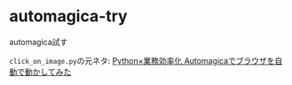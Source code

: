 # automagica-try
automagica試す

`click_on_image.py`の元ネタ: [Python×業務効率化 Automagicaでブラウザを自動で動かしてみた](https://qiita.com/k_mayo_beam/items/0dd5bc768a1f8dd421fc)
